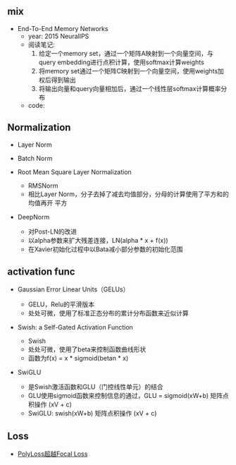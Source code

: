 
## mix

- End-To-End Memory Networks
  - year: 2015 NeuralIPS
  - 阅读笔记: 
    1. 给定一个memory set，通过一个矩阵A映射到一个向量空间，与query embedding进行点积计算，使用softmax计算weights
    2. 将memory set通过一个矩阵C映射到一个向量空间，使用weights加权后得到输出
    3. 将输出向量和query向量相加后，通过一个线性层softmax计算概率分布
  - code: 


## Normalization

- Layer Norm

- Batch Norm

- Root Mean Square Layer Normalization
  - RMSNorm
  - 相比Layer Norm，分子去掉了减去均值部分，分母的计算使用了平方和的均值再开
    平方

- DeepNorm
  - 对Post-LN的改进
  - 以alpha参数来扩大残差连接，LN(alpha * x + f(x))
  - 在Xavier初始化过程中以Bata减小部分参数的初始化范围


## activation func

- Gaussian Error Linear Units（GELUs）
  - GELU，Relu的平滑版本
  - 处处可微，使用了标准正态分布的累计分布函数来近似计算

- Swish: a Self-Gated Activation Function
  - Swish
  - 处处可微，使用了beta来控制函数曲线形状
  - 函数为f(x) = x * sigmoid(betan * x)

- SwiGLU
  - 是Swish激活函数和GLU（门控线性单元）的结合
  - GLU使用sigmoid函数来控制信息的通过，GLU = sigmoid(xW+b) 矩阵点积操作 
    (xV + c)
  - SwiGLU: swish(xW+b) 矩阵点积操作 (xV + c)


## Loss

- [PolyLoss超越Focal Loss](https://mp.weixin.qq.com/s/4Zig1wXNDHEjmK1afnBw4A)